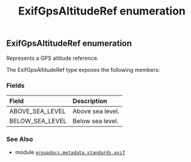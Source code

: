 ﻿---
title: ExifGpsAltitudeRef enumeration
second_title: GroupDocs.Metadata for Python via .NET API References
description: 
type: docs
url: /python-net/groupdocs.metadata.standards.exif/exifgpsaltituderef/
is_root: false
weight: 60
---

## ExifGpsAltitudeRef enumeration

Represents a GPS altitude reference.



The ExifGpsAltitudeRef type exposes the following members:

### Fields
| Field | Description |
| :- | :- |
| ABOVE_SEA_LEVEL | Above sea level. |
| BELOW_SEA_LEVEL | Below sea level. |



### See Also
* module [`groupdocs.metadata.standards.exif`](..)
